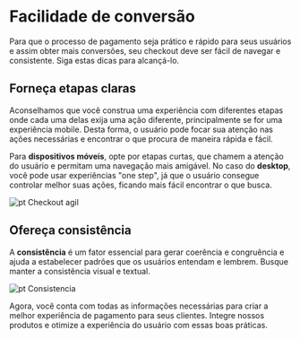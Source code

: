 # Facilidade de conversão

Para que o processo de pagamento seja prático e rápido para seus usuários e assim obter mais conversões, seu checkout deve ser fácil de navegar e consistente. Siga estas dicas para alcançá-lo.

## Forneça etapas claras

Aconselhamos que você construa uma experiência com diferentes etapas onde cada uma delas exija uma ação diferente, principalmente se for uma experiência mobile. Desta forma, o usuário pode focar sua atenção nas ações necessárias e encontrar o que procura de maneira rápida e fácil.

Para **dispositivos móveis**, opte por etapas curtas, que chamem a atenção do usuário e permitam uma navegação mais amigável. No caso do **desktop**, você pode usar experiências "one step", já que o usuário consegue controlar melhor suas ações, ficando mais fácil encontrar o que busca.

![pt Checkout agil](best-practices-guide/PortCreaUnChoAgilIntro.png)

## Ofereça consistência 

A **consistência** é um fator essencial para gerar coerência e congruência e ajuda a estabelecer padrões que os usuários entendam e lembrem. Busque manter a consistência visual e textual.

![pt Consistencia](best-practices-guide/PortCreaUnChoAgilConsistenciaDoDonts.png)

Agora, você conta com todas as informações necessárias para criar a melhor experiência de pagamento para seus clientes. Integre nossos produtos e otimize a experiência do usuário com essas boas práticas.